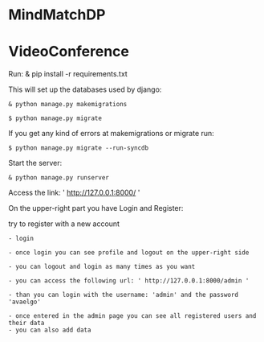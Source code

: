 # MindMatchDP
 
# VideoConference
 
Run: & pip install -r requirements.txt

This will set up the databases used by django:

	& python manage.py makemigrations

	$ python manage.py migrate

If you get any kind of errors at makemigrations or migrate run:

	$ python manage.py migrate --run-syncdb

Start the server:

	& python manage.py runserver


Access the link: ' http://127.0.0.1:8000/  '

On the upper-right part you have Login and Register:

try to register with a new account

	- login

	- once login you can see profile and logout on the upper-right side

	- you can logout and login as many times as you want

	- you can access the following url: ' http://127.0.0.1:8000/admin '

	- than you can login with the username: 'admin' and the password 'avaelgo'

	- once entered in the admin page you can see all registered users and their data
	- you can also add data 
